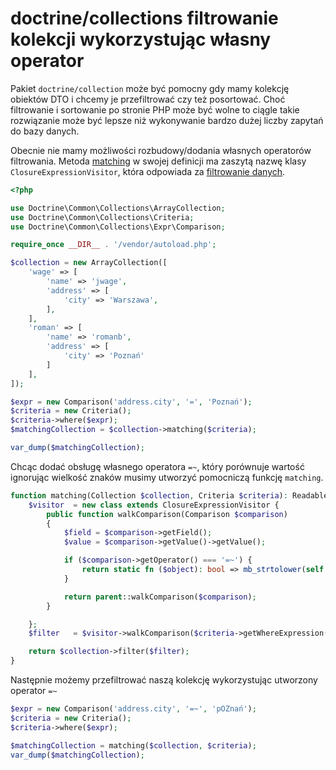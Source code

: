 # doctrine/collections filtrowanie kolekcji wykorzystując własny operator

Pakiet `doctrine/collection` może być pomocny gdy mamy kolekcję obiektów DTO i chcemy je przefiltrować czy też posortować.
Choć filtrowanie i sortowanie po stronie PHP może być wolne to ciągle takie rozwiązanie może być lepsze niż wykonywanie bardzo dużej liczby zapytań do bazy danych.

Obecnie nie mamy możliwości rozbudowy/dodania własnych operatorów filtrowania.
Metoda [matching](https://github.com/doctrine/collections/blob/2.1.x/src/ArrayCollection.php#L457) w swojej definicji ma zaszytą nazwę klasy `ClosureExpressionVisitor`, która odpowiada za [filtrowanie danych](https://github.com/doctrine/collections/blob/2.1.x/src/Expr/ClosureExpressionVisitor.php#L124).

``` php
<?php

use Doctrine\Common\Collections\ArrayCollection;
use Doctrine\Common\Collections\Criteria;
use Doctrine\Common\Collections\Expr\Comparison;

require_once __DIR__ . '/vendor/autoload.php';

$collection = new ArrayCollection([
    'wage' => [
        'name' => 'jwage',
        'address' => [
            'city' => 'Warszawa',
        ],
    ],
    'roman' => [
        'name' => 'romanb',
        'address' => [
            'city' => 'Poznań'
        ]
    ],
]);

$expr = new Comparison('address.city', '=', 'Poznań');
$criteria = new Criteria();
$criteria->where($expr);
$matchingCollection = $collection->matching($criteria);

var_dump($matchingCollection);

```

Chcąc dodać obsługę własnego operatora `=~`, który porównuje wartość ignorując wielkość znaków musimy utworzyć pomocniczą funkcję `matching`.

``` php
function matching(Collection $collection, Criteria $criteria): ReadableCollection {
    $visitor  = new class extends ClosureExpressionVisitor {
        public function walkComparison(Comparison $comparison)
        {
            $field = $comparison->getField();
            $value = $comparison->getValue()->getValue();

            if ($comparison->getOperator() === '=~') {
                return static fn ($object): bool => mb_strtolower(self::getObjectFieldValue($object, $field)) === mb_strtolower($value);
            }

            return parent::walkComparison($comparison);
        }

    };
    $filter   = $visitor->walkComparison($criteria->getWhereExpression());

    return $collection->filter($filter);
}
```

Następnie możemy przefiltrować naszą kolekcję wykorzystując utworzony operator `=~`

``` php
$expr = new Comparison('address.city', '=~', 'pOZnań');
$criteria = new Criteria();
$criteria->where($expr);

$matchingCollection = matching($collection, $criteria);
var_dump($matchingCollection);
```
